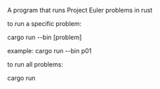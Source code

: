 A program that runs Project Euler problems in rust 

to run a specific problem:

cargo run --bin [problem]

example: cargo run --bin p01

to run all problems:

cargo run
